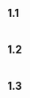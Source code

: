 
## 1.1  
 ```{include} ./1/1.1.md
 ``` 

## 1.2  
 ```{include} ./1/1.2.md
 ``` 

## 1.3  
 ```{include} ./1/1.3.md
 ``` 
